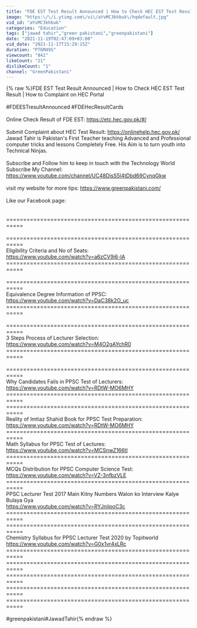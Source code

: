 ```yaml
---
title: "FDE EST Test Result Announced | How to Check HEC EST Test Result? | How to Complaint on HEC Portal?"
image: "https:\/\/i.ytimg.com\/vi\/aYvMC3khbuk\/hqdefault.jpg"
vid_id: "aYvMC3khbuk"
categories: "Education"
tags: ["jawad tahir","green pakistani","greenpakistani"]
date: "2021-11-19T02:47:09+03:00"
vid_date: "2021-11-17T15:29:15Z"
duration: "PT6M49S"
viewcount: "841"
likeCount: "21"
dislikeCount: "1"
channel: "GreenPakistani"
---
```

{% raw %}FDE EST Test Result Announced | How to Check HEC EST Test Result | How to Complaint on HEC Portal<br /><br />#FDEESTresultAnnounced #FDEHecResultCards<br /><br />Online Check Result of FDE EST: <a rel="nofollow" target="blank" href="https://etc.hec.gov.pk/#/">https://etc.hec.gov.pk/#/</a><br /><br />Submit Complaint about HEC Test Result: <a rel="nofollow" target="blank" href="https://onlinehelp.hec.gov.pk/">https://onlinehelp.hec.gov.pk/</a><br />Jawad Tahir is Pakistan's First Teacher teaching Advanced and Professional computer tricks and lessons Completely Free. His Aim is to turn youth into Technical Ninjas.<br /><br />Subscribe and Follow him to keep in touch with the Technology World<br />Subscribe My Channel: <a rel="nofollow" target="blank" href="https://www.youtube.com/channel/UC48DisS5l4tDbd69CynqGkw">https://www.youtube.com/channel/UC48DisS5l4tDbd69CynqGkw</a><br /><br />visit my website for more tips: <a rel="nofollow" target="blank" href="https://www.greenpakistani.com/">https://www.greenpakistani.com/</a><br /><br />Like our Facebook page: <br /><br /><br />===========================================================<br /><br />===========================================================<br />Eligibility Criteria and No of Seats: <br /><a rel="nofollow" target="blank" href="https://www.youtube.com/watch?v=a6zCV9i6-lA">https://www.youtube.com/watch?v=a6zCV9i6-lA</a><br />===========================================================<br /><br />===========================================================<br />Equivalence Degree Information of PPSC: <br /><a rel="nofollow" target="blank" href="https://www.youtube.com/watch?v=DaC38k2O_uc">https://www.youtube.com/watch?v=DaC38k2O_uc</a><br />===========================================================<br /><br />===========================================================<br />3 Steps Process of Lecturer Selection: <br /><a rel="nofollow" target="blank" href="https://www.youtube.com/watch?v=M4O2gAYchR0">https://www.youtube.com/watch?v=M4O2gAYchR0</a><br />===========================================================<br /><br />===========================================================<br />Why Candidates Fails in PPSC Test of Lecturers: <br /><a rel="nofollow" target="blank" href="https://www.youtube.com/watch?v=RDtW-MO6MHY">https://www.youtube.com/watch?v=RDtW-MO6MHY</a><br />===========================================================<br />===========================================================<br />Reality of Imtiaz Shahid Book for PPSC Test Preparation: <a rel="nofollow" target="blank" href="https://www.youtube.com/watch?v=RDtW-MO6MHY">https://www.youtube.com/watch?v=RDtW-MO6MHY</a><br />===========================================================<br />Math Syllabus for PPSC Test of Lectures: <br /><a rel="nofollow" target="blank" href="https://www.youtube.com/watch?v=MCSnwZ166tI">https://www.youtube.com/watch?v=MCSnwZ166tI</a><br />===========================================================<br />MCQs Distribution for PPSC Computer Science Test: <a rel="nofollow" target="blank" href="https://www.youtube.com/watch?v=VZ-3nfbzVLE">https://www.youtube.com/watch?v=VZ-3nfbzVLE</a><br />===========================================================<br />PPSC Lecturer Test 2017 Main Kitny Numbers Walon ko Interview Kalye Bulaya Gya<br /><a rel="nofollow" target="blank" href="https://www.youtube.com/watch?v=RYJniipoC3c">https://www.youtube.com/watch?v=RYJniipoC3c</a><br />===========================================================<br />===========================================================<br />Chemistry Syllabus for PPSC Lecturer Test 2020 by Topitworld<br /><a rel="nofollow" target="blank" href="https://www.youtube.com/watch?v=G0x1vr4xLRc">https://www.youtube.com/watch?v=G0x1vr4xLRc</a><br />===========================================================<br />===========================================================<br />===========================================================<br />===========================================================<br />===========================================================<br /><br />#greenpakistani#JawadTahir{% endraw %}
